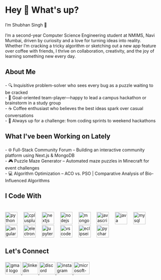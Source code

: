 <h1 align="left">Hey 👋 What's up?</h1>

###

<p align="left">I’m Shubhan Singh 👋 <br><br>I’m a second-year Computer Science Engineering student at NMIMS, Navi Mumbai, driven by curiosity and a love for turning ideas into reality. Whether I’m cracking a tricky algorithm or sketching out a new app feature over coffee with friends, I thrive on collaboration, creativity, and the joy of learning something new every day.</p>

###

<h2 align="left">About Me</h2>

###

<p align="left">- 🔍 Inquisitive problem-solver who sees every bug as a puzzle waiting to be cracked  <br>- 🎯 Goal-oriented team-player—happy to lead a campus hackathon or brainstorm in a study group  <br>- ☕ Coffee enthusiast who believes the best ideas spark over casual conversations  <br>- 🧩 Always up for a challenge: from coding sprints to weekend hackathons</p>

###

<h2 align="left">What I've been Working on Lately</h2>

###

<p align="left">- 🌐 Full-Stack Community Forum – Building an interactive community platform using Next.js & MongoDB  <br>- 🎮 Puzzle Maze Generator – Automated maze puzzles in Minecraft for event challenges  <br>- 💻 Algorithm Optimization – ACO vs. PSO | Comparative Analysis of Bio-Influenced Algorithms</p>

###

<h2 align="left">I Code With</h2>

###

<br clear="both">

<div align="left">
  <img src="https://skillicons.dev/icons?i=py" height="40" alt="python logo"  />
  <img width="12" />
  <img src="https://skillicons.dev/icons?i=cpp" height="40" alt="cplusplus logo"  />
  <img width="12" />
  <img src="https://skillicons.dev/icons?i=nextjs" height="40" alt="nextjs logo"  />
  <img width="12" />
  <img src="https://skillicons.dev/icons?i=nodejs" height="40" alt="nodejs logo"  />
  <img width="12" />
  <img src="https://skillicons.dev/icons?i=mongodb" height="40" alt="mongodb logo"  />
  <img width="12" />
  <img src="https://skillicons.dev/icons?i=js" height="40" alt="javascript logo"  />
  <img width="12" />
  <img src="https://skillicons.dev/icons?i=java" height="40" alt="java logo"  />
  <img width="12" />
  <img src="https://skillicons.dev/icons?i=mysql" height="40" alt="mysql logo"  />
  <img width="12" />
  <img src="https://skillicons.dev/icons?i=angular" height="40" alt="angularjs logo"  />
  <img width="12" />
  <img src="https://skillicons.dev/icons?i=electron" height="40" alt="electron logo"  />
  <img width="12" />
  <img src="https://cdn.simpleicons.org/jupyter/F37626" height="40" alt="jupyter logo"  />
  <img width="12" />
  <img src="https://skillicons.dev/icons?i=vscode" height="40" alt="vscode logo"  />
  <img width="12" />
  <img src="https://skillicons.dev/icons?i=eclipse" height="40" alt="eclipseide logo"  />
  <img width="12" />
  <img src="https://cdn.jsdelivr.net/gh/devicons/devicon/icons/pycharm/pycharm-original.svg" height="40" alt="pycharm logo"  />
</div>

###

<h2 align="left">Let's Connect</h2>

###

<div align="left">
  <a href="mailto:geekedoutloud04@gmail.com" target="_blank">
    <img src="https://raw.githubusercontent.com/maurodesouza/profile-readme-generator/master/src/assets/icons/social/gmail/default.svg" width="52" height="40" alt="gmail logo"  />
  </a>
  <a href="https://linkedin.com/in/geeked-out-loud04/" target="_blank">
    <img src="https://raw.githubusercontent.com/maurodesouza/profile-readme-generator/master/src/assets/icons/social/linkedin/default.svg" width="52" height="40" alt="linkedin logo"  />
  </a>
  <a href="discordapp.com/users/shubh.here" target="_blank">
    <img src="https://raw.githubusercontent.com/maurodesouza/profile-readme-generator/master/src/assets/icons/social/discord/default.svg" width="52" height="40" alt="discord logo"  />
  </a>
  <a href="https://www.instagram.com/geeked.out.loud/" target="_blank">
    <img src="https://raw.githubusercontent.com/maurodesouza/profile-readme-generator/master/src/assets/icons/social/instagram/default.svg" width="52" height="40" alt="instagram logo"  />
  </a>
  <a href="mailto:shubhan.singh312@nmims.in" target="_blank">
    <img src="https://raw.githubusercontent.com/maurodesouza/profile-readme-generator/master/src/assets/icons/social/microsoft-outlook/default.svg" width="52" height="40" alt="microsoft-outlook logo"  />
  </a>
</div>

###
